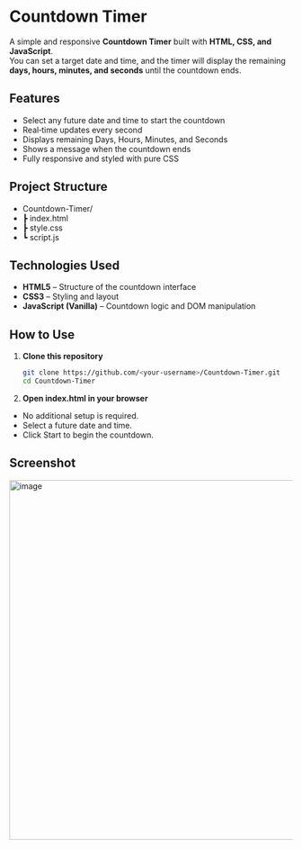 # Countdown Timer

A simple and responsive **Countdown Timer** built with **HTML, CSS, and JavaScript**.  
You can set a target date and time, and the timer will display the remaining **days, hours, minutes, and seconds** until the countdown ends.


## Features

- Select any future date and time to start the countdown  
- Real‑time updates every second  
- Displays remaining Days, Hours, Minutes, and Seconds  
- Shows a message when the countdown ends  
- Fully responsive and styled with pure CSS  


## Project Structure

- Countdown-Timer/
- ┣ index.html
- ┣ style.css
- ┗ script.js


## Technologies Used

- **HTML5** – Structure of the countdown interface
- **CSS3** – Styling and layout
- **JavaScript (Vanilla)** – Countdown logic and DOM manipulation


## How to Use

1. **Clone this repository**
   ```bash
   git clone https://github.com/<your-username>/Countdown-Timer.git
   cd Countdown-Timer
   ```
2. **Open index.html in your browser**

- No additional setup is required.
- Select a future date and time.
- Click Start to begin the countdown.

## Screenshot

<img width="1350" height="639" alt="image" src="https://github.com/user-attachments/assets/220548dd-3784-4924-8c4a-e27ce2e95149" />
